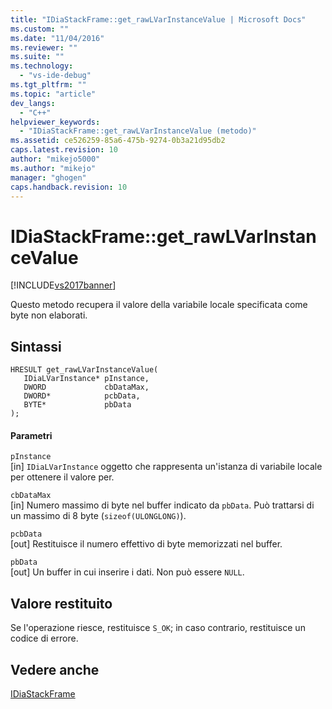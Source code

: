 ```yaml
---
title: "IDiaStackFrame::get_rawLVarInstanceValue | Microsoft Docs"
ms.custom: ""
ms.date: "11/04/2016"
ms.reviewer: ""
ms.suite: ""
ms.technology: 
  - "vs-ide-debug"
ms.tgt_pltfrm: ""
ms.topic: "article"
dev_langs: 
  - "C++"
helpviewer_keywords: 
  - "IDiaStackFrame::get_rawLVarInstanceValue (metodo)"
ms.assetid: ce526259-85a6-475b-9274-0b3a21d95db2
caps.latest.revision: 10
author: "mikejo5000"
ms.author: "mikejo"
manager: "ghogen"
caps.handback.revision: 10
---
```

# IDiaStackFrame::get_rawLVarInstanceValue
[!INCLUDE[vs2017banner](../../code-quality/includes/vs2017banner.md)]

Questo metodo recupera il valore della variabile locale specificata come byte non elaborati.  
  
## Sintassi  
  
```cpp#  
HRESULT get_rawLVarInstanceValue(  
   IDiaLVarInstance* pInstance,  
   DWORD             cbDataMax,  
   DWORD*            pcbData,  
   BYTE*             pbData  
);  
```  
  
#### Parametri  
 `pInstance`  
 \[in\]   `IDiaLVarInstance` oggetto che rappresenta un'istanza di variabile locale per ottenere il valore per.  
  
 `cbDataMax`  
 \[in\]  Numero massimo di byte nel buffer indicato da `pbData`.  Può trattarsi di un massimo di 8 byte \(`sizeof(ULONGLONG)`\).  
  
 `pcbData`  
 \[out\]  Restituisce il numero effettivo di byte memorizzati nel buffer.  
  
 `pbData`  
 \[out\]  Un buffer in cui inserire i dati.  Non può essere `NULL`.  
  
## Valore restituito  
 Se l'operazione riesce, restituisce `S_OK`; in caso contrario, restituisce un codice di errore.  
  
## Vedere anche  
 [IDiaStackFrame](../../debugger/debug-interface-access/idiastackframe.md)